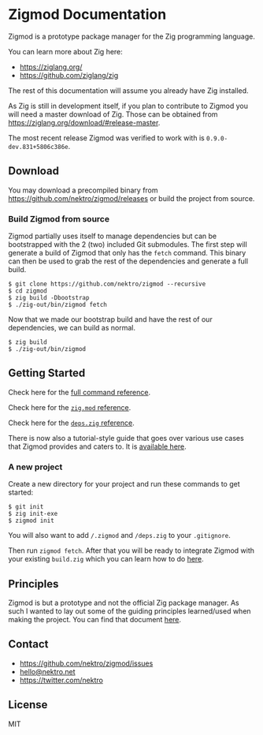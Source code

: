 # Zigmod Documentation

Zigmod is a prototype package manager for the Zig programming language.

You can learn more about Zig here:
- https://ziglang.org/
- https://github.com/ziglang/zig

The rest of this documentation will assume you already have Zig installed.

As Zig is still in development itself, if you plan to contribute to Zigmod you will need a master download of Zig. Those can be obtained from https://ziglang.org/download/#release-master.

The most recent release Zigmod was verified to work with is `0.9.0-dev.831+5806c386e`.

## Download
You may download a precompiled binary from https://github.com/nektro/zigmod/releases or build the project from source.

### Build Zigmod from source
Zigmod partially uses itself to manage dependencies but can be bootstrapped with the 2 (two) included Git submodules. The first step will generate a build of Zigmod that only has the `fetch` command. This binary can then be used to grab the rest of the dependencies and generate a full build.

```
$ git clone https://github.com/nektro/zigmod --recursive
$ cd zigmod
$ zig build -Dbootstrap
$ ./zig-out/bin/zigmod fetch
```

Now that we made our bootstrap build and have the rest of our dependencies, we can build as normal.

```
$ zig build
$ ./zig-out/bin/zigmod
```

## Getting Started

Check here for the [full command reference](./commands/).

Check here for the [`zig.mod` reference](./zig.mod.md).

Check here for the [`deps.zig` reference](./deps.zig.md).

There is now also a tutorial-style guide that goes over various use cases that Zigmod provides and caters to. It is [available here](tutorial.md).

### A new project
Create a new directory for your project and run these commands to get started:
```
$ git init
$ zig init-exe
$ zigmod init
```

You will also want to add `/.zigmod` and `/deps.zig` to your `.gitignore`.

Then run `zigmod fetch`. After that you will be ready to integrate Zigmod with your existing `build.zig` which you can learn how to do [here](commands/fetch.md).

## Principles
Zigmod is but a prototype and not the official Zig package manager. As such I wanted to lay out some of the guiding principles learned/used when making the project. You can find that document [here](./principles.md).

## Contact
- https://github.com/nektro/zigmod/issues
- hello@nektro.net
- https://twitter.com/nektro

## License
MIT
